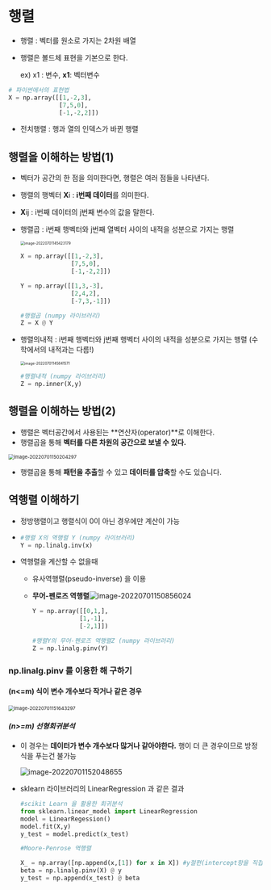 # 행렬

- 행렬 : 벡터를 원소로 가지는 2차원 배열

- 행렬은 볼드체 표현을 기본으로 한다.

  ex)  x1 : 변수, **x1**: 벡터변수

```python
# 파이썬에서의 표현법
X = np.array([[1,-2,3],
              [7,5,0],
              [-1,-2,2]])
```

- 전치행렬 : 행과 열의 인덱스가 바뀐 행렬



## 행렬을 이해하는 방법(1)

- 벡터가 공간의 한 점을 의미한다면, 행렬은 여러 점들을 나타낸다.

- 행렬의 행벡터 **X**i :  **i번째 데이터**를 의미한다.

- **X**ij : i번째 데이터의 j번째 변수의 값을 말한다.

- 행렬곱 : i번째 행벡터와 j번째 열벡터 사이의 내적을 성분으로 가지는 행렬

  <img src="C:\Users\wlsgy\SonJinHYo.github.io\_images\2022-07-01-부스트캠프_프리코스_2일차\image-20220701145423179.png" alt="image-20220701145423179" style="zoom:50%;" />

  ```python
  X = np.array([[1,-2,3],
                [7,5,0],
                [-1,-2,2]])
  
  Y = np.array([[1,3,-3],
                [2,4,2],
                [-7,3,-1]])
  
  #행렬곱 (numpy 라이브러리)
  Z = X @ Y
  ```

- 행렬의내적 : i번째 행벡터와 j번째 행벡터 사이의 내적을 성분으로 가지는 행렬 (수학에서의 내적과는 다름!)

  <img src="C:\Users\wlsgy\SonJinHYo.github.io\_images\2022-07-01-부스트캠프_프리코스_2일차\image-20220701145841571.png" alt="image-20220701145841571" style="zoom:50%;" />

    ```python
    #행렬내적 (numpy 라이브러리)
    Z = np.inner(X,y)
    ```





## 행렬을 이해하는 방법(2)

- 행렬은 벡터공간에서 사용된는 **연산자(operator)**로 이해한다.
- 행렬곱을 통해 **벡터를 다른 차원의 공간으로 보낼 수 있다.**

<img src="C:\Users\wlsgy\SonJinHYo.github.io\_images\2022-07-01-부스트캠프_프리코스_2일차\image-20220701150204297.png" alt="image-20220701150204297" style="zoom:67%;" />

- 행렬곱을 통해 **패턴을 추출**할 수 있고 **데이터를 압축**할 수도 있습니다.





## 역행렬 이해하기

- 정방행렬이고 행렬식이 0이 아닌 경우에만 계산이 가능

- ```python
  #행렬 X의 역행렬 Y (numpy 라이브러리)
  Y = np.linalg.inv(x)
  ```

- 역행렬을 계산할 수 없을때

  - 유사역행렬(pseudo-inverse) 을 이용
  
  - **무어-펜로즈 역행렬**![image-20220701150856024](C:\Users\wlsgy\SonJinHYo.github.io\_images\2022-07-01-부스트캠프_프리코스_2일차\image-20220701150856024.png)
  
    ```python
    Y = np.array([[0,1,],
                 [1,-1],
                 [-2,1]])
    
    #행렬Y의 무어-펜로즈 역행렬Z (numpy 라이브러리)
    Z = np.linalg.pinv(Y)
    ```
  
    

### np.linalg.pinv 를 이용한 해 구하기

#### (n<=m) 식이 변수 개수보다 작거나 같은 경우

<img src="C:\Users\wlsgy\SonJinHYo.github.io\_images\2022-07-01-부스트캠프_프리코스_2일차\image-20220701151643297.png" alt="image-20220701151643297" style="zoom:67%;" />

#### ***(n>=m) 선형회귀분석***

- 이 경우는 **데이터가 변수 개수보다 많거나 같아야한다.** 행이 더 큰 경우이므로 방정식을 푸는건 불가능

  ![image-20220701152048655](C:\Users\wlsgy\SonJinHYo.github.io\_images\2022-07-01-부스트캠프_프리코스_2일차\image-20220701152048655.png)

- sklearn 라이브러리의 LinearRegression 과 같은 결과

  ```python
  #scikit Learn 을 활용한 회귀분석
  from sklearn.linear_model import LinearRegression
  model = LinearRegession()
  model.fit(X,y)
  y_test = model.predict(x_test)
  
  #Moore-Penrose 역행렬
  
  X_ = np.array([np.append(x,[1]) for x in X]) #y절편(intercept항을 직접 추가해야함)
  beta = np.linalg.pinv(X) @ y
  y_test = np.append(x_test) @ beta
  ```

  
